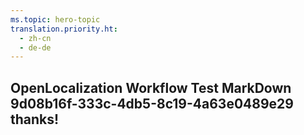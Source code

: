 ```yaml
---
ms.topic: hero-topic
translation.priority.ht: 
  - zh-cn
  - de-de
---
```

## OpenLocalization Workflow Test MarkDown 9d08b16f-333c-4db5-8c19-4a63e0489e29 thanks!
